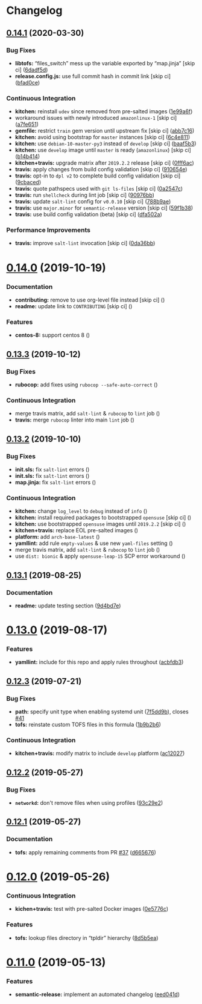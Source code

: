# Changelog

## [0.14.1](https://github.com/saltstack-formulas/systemd-formula/compare/v0.14.0...v0.14.1) (2020-03-30)


### Bug Fixes

* **libtofs:** “files_switch” mess up the variable exported by “map.jinja” [skip ci] ([6dadf5d](https://github.com/saltstack-formulas/systemd-formula/commit/6dadf5dce2c1ef85b46cb812ef7bb2f12772cdb1))
* **release.config.js:** use full commit hash in commit link [skip ci] ([bfad0ce](https://github.com/saltstack-formulas/systemd-formula/commit/bfad0ce6cee76e78818f25811e2e3162339cbdde))


### Continuous Integration

* **kitchen:** reinstall `udev` since removed from pre-salted images ([1e99a6f](https://github.com/saltstack-formulas/systemd-formula/commit/1e99a6f6864ff7bdf3853356d6352fd269b448fc))
* workaround issues with newly introduced `amazonlinux-1` [skip ci] ([a7fe651](https://github.com/saltstack-formulas/systemd-formula/commit/a7fe6515d043490a37d1f92125060392586d8013))
* **gemfile:** restrict `train` gem version until upstream fix [skip ci] ([abb7c16](https://github.com/saltstack-formulas/systemd-formula/commit/abb7c16ec3b2d61ea3eb1c799f04acb018aebf3a))
* **kitchen:** avoid using bootstrap for `master` instances [skip ci] ([6c4e811](https://github.com/saltstack-formulas/systemd-formula/commit/6c4e81151f6cf1bb0638714038c6a772bfc7e9c2))
* **kitchen:** use `debian-10-master-py3` instead of `develop` [skip ci] ([baaf5b3](https://github.com/saltstack-formulas/systemd-formula/commit/baaf5b3718359228a7d855f939ae941a71ec66d6))
* **kitchen:** use `develop` image until `master` is ready (`amazonlinux`) [skip ci] ([b14b414](https://github.com/saltstack-formulas/systemd-formula/commit/b14b414c90022375136daa064b1c95b802d79c53))
* **kitchen+travis:** upgrade matrix after `2019.2.2` release [skip ci] ([0fff6ac](https://github.com/saltstack-formulas/systemd-formula/commit/0fff6ac6fdbc22321e62ba7dd4493543fead95cb))
* **travis:** apply changes from build config validation [skip ci] ([910654e](https://github.com/saltstack-formulas/systemd-formula/commit/910654e43ecd1b546f295ea97482fb7080960227))
* **travis:** opt-in to `dpl v2` to complete build config validation [skip ci] ([9cbaced](https://github.com/saltstack-formulas/systemd-formula/commit/9cbaced8a330f08ec2d6af8c728bc182edc5e8a7))
* **travis:** quote pathspecs used with `git ls-files` [skip ci] ([0a2547c](https://github.com/saltstack-formulas/systemd-formula/commit/0a2547c11339ad47684d67bd139de3c715477cd9))
* **travis:** run `shellcheck` during lint job [skip ci] ([90976bb](https://github.com/saltstack-formulas/systemd-formula/commit/90976bb934571ed5ac09d8dafb1778ef1592d094))
* **travis:** update `salt-lint` config for `v0.0.10` [skip ci] ([788b9ae](https://github.com/saltstack-formulas/systemd-formula/commit/788b9aee583f9d262893a7b98c05797011e7ca87))
* **travis:** use `major.minor` for `semantic-release` version [skip ci] ([59f1b38](https://github.com/saltstack-formulas/systemd-formula/commit/59f1b3871f07359ce46742ecb7a86b4b5f0162e0))
* **travis:** use build config validation (beta) [skip ci] ([dfa502a](https://github.com/saltstack-formulas/systemd-formula/commit/dfa502ae7d3f5f2b2c9e1714f99e7bfc91c011f0))


### Performance Improvements

* **travis:** improve `salt-lint` invocation [skip ci] ([0da36bb](https://github.com/saltstack-formulas/systemd-formula/commit/0da36bbcbbef3dbe8776b291ef3c7c96fd9888d1))

# [0.14.0](https://github.com/saltstack-formulas/systemd-formula/compare/v0.13.3...v0.14.0) (2019-10-19)


### Documentation

* **contributing:** remove to use org-level file instead [skip ci] ([](https://github.com/saltstack-formulas/systemd-formula/commit/9bf7026))
* **readme:** update link to `CONTRIBUTING` [skip ci] ([](https://github.com/saltstack-formulas/systemd-formula/commit/dfbd9e9))


### Features

* **centos-8:** support centos 8 ([](https://github.com/saltstack-formulas/systemd-formula/commit/7125240))

## [0.13.3](https://github.com/saltstack-formulas/systemd-formula/compare/v0.13.2...v0.13.3) (2019-10-12)


### Bug Fixes

* **rubocop:** add fixes using `rubocop --safe-auto-correct` ([](https://github.com/saltstack-formulas/systemd-formula/commit/a07960c))


### Continuous Integration

* merge travis matrix, add `salt-lint` & `rubocop` to `lint` job ([](https://github.com/saltstack-formulas/systemd-formula/commit/01790ff))
* **travis:** merge `rubocop` linter into main `lint` job ([](https://github.com/saltstack-formulas/systemd-formula/commit/359e452))

## [0.13.2](https://github.com/saltstack-formulas/systemd-formula/compare/v0.13.1...v0.13.2) (2019-10-10)


### Bug Fixes

* **init.sls:** fix `salt-lint` errors ([](https://github.com/saltstack-formulas/systemd-formula/commit/0af5472))
* **init.sls:** fix `salt-lint` errors ([](https://github.com/saltstack-formulas/systemd-formula/commit/8d98cae))
* **map.jinja:** fix `salt-lint` errors ([](https://github.com/saltstack-formulas/systemd-formula/commit/68110aa))


### Continuous Integration

* **kitchen:** change `log_level` to `debug` instead of `info` ([](https://github.com/saltstack-formulas/systemd-formula/commit/7c870eb))
* **kitchen:** install required packages to bootstrapped `opensuse` [skip ci] ([](https://github.com/saltstack-formulas/systemd-formula/commit/f02b97e))
* **kitchen:** use bootstrapped `opensuse` images until `2019.2.2` [skip ci] ([](https://github.com/saltstack-formulas/systemd-formula/commit/e084acd))
* **kitchen+travis:** replace EOL pre-salted images ([](https://github.com/saltstack-formulas/systemd-formula/commit/d95f553))
* **platform:** add `arch-base-latest` ([](https://github.com/saltstack-formulas/systemd-formula/commit/021c7d0))
* **yamllint:** add rule `empty-values` & use new `yaml-files` setting ([](https://github.com/saltstack-formulas/systemd-formula/commit/f2582c6))
* merge travis matrix, add `salt-lint` & `rubocop` to `lint` job ([](https://github.com/saltstack-formulas/systemd-formula/commit/a9f9889))
* use `dist: bionic` & apply `opensuse-leap-15` SCP error workaround ([](https://github.com/saltstack-formulas/systemd-formula/commit/3ca9b60))

## [0.13.1](https://github.com/saltstack-formulas/systemd-formula/compare/v0.13.0...v0.13.1) (2019-08-25)


### Documentation

* **readme:** update testing section ([9d4bd7e](https://github.com/saltstack-formulas/systemd-formula/commit/9d4bd7e))

# [0.13.0](https://github.com/saltstack-formulas/systemd-formula/compare/v0.12.3...v0.13.0) (2019-08-17)


### Features

* **yamllint:** include for this repo and apply rules throughout ([acbfdb3](https://github.com/saltstack-formulas/systemd-formula/commit/acbfdb3))

## [0.12.3](https://github.com/saltstack-formulas/systemd-formula/compare/v0.12.2...v0.12.3) (2019-07-21)


### Bug Fixes

* **path:** specify unit type when enabling systemd unit ([7f5dd9b](https://github.com/saltstack-formulas/systemd-formula/commit/7f5dd9b)), closes [#41](https://github.com/saltstack-formulas/systemd-formula/issues/41)
* **tofs:** reinstate custom TOFS files in this formula ([1b9b2b6](https://github.com/saltstack-formulas/systemd-formula/commit/1b9b2b6))


### Continuous Integration

* **kitchen+travis:** modify matrix to include `develop` platform ([ac12027](https://github.com/saltstack-formulas/systemd-formula/commit/ac12027))

## [0.12.2](https://github.com/saltstack-formulas/systemd-formula/compare/v0.12.1...v0.12.2) (2019-05-27)


### Bug Fixes

* **`networkd`:** don't remove files when using profiles ([93c29e2](https://github.com/saltstack-formulas/systemd-formula/commit/93c29e2))

## [0.12.1](https://github.com/saltstack-formulas/systemd-formula/compare/v0.12.0...v0.12.1) (2019-05-27)


### Documentation

* **tofs:** apply remaining comments from PR [#37](https://github.com/saltstack-formulas/systemd-formula/issues/37) ([d665676](https://github.com/saltstack-formulas/systemd-formula/commit/d665676))

# [0.12.0](https://github.com/saltstack-formulas/systemd-formula/compare/v0.11.0...v0.12.0) (2019-05-26)


### Continuous Integration

* **kichen+travis:** test with pre-salted Docker images ([0e5776c](https://github.com/saltstack-formulas/systemd-formula/commit/0e5776c))


### Features

* **tofs:** lookup files directory in “tpldir” hierarchy ([8d5b5ea](https://github.com/saltstack-formulas/systemd-formula/commit/8d5b5ea))

# [0.11.0](https://github.com/saltstack-formulas/systemd-formula/compare/v0.10.0...v0.11.0) (2019-05-13)


### Features

* **semantic-release:** implement an automated changelog ([eed041d](https://github.com/saltstack-formulas/systemd-formula/commit/eed041d))

